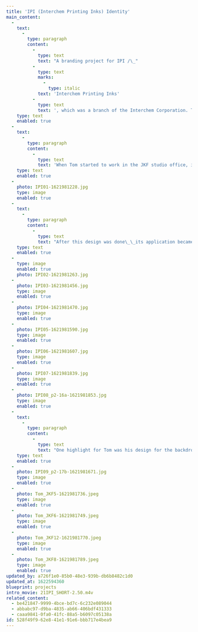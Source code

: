 ```yaml
---
title: 'IPI (Interchem Printing Inks) Identity'
main_content:
  -
    text:
      -
        type: paragraph
        content:
          -
            type: text
            text: "A branding project for IPI /\_"
          -
            type: text
            marks:
              -
                type: italic
            text: 'Interchem Printing Inks'
          -
            type: text
            text: ', which was a branch of the Interchem Corporation. This was a major client for J. K. Fogleman Associates in Morristown, NJ (1965-67) to which Tom became a major contributor.'
    type: text
    enabled: true
  -
    text:
      -
        type: paragraph
        content:
          -
            type: text
            text: 'When Tom started to work in the JKF studio office, in 1965, this branding project was one of the first assignments he was to get involved with. This project, under the experience direction of James Fogleman, was Tom’ first assignment, which was to design the logo for IPI with the plan to start using the symbol as the company’s center for the development of its corporate identity. The logo design prioritized identity of letters but placed within a square these parts played out subtle ideas representing the printing technology: the use of one “color” for the logo suggesting a printed form with letters reversed our in white where ink had no ink; the use of an “ink-well” at the top of the lowercase letter “i” to suggest being filled with ink; the top of the logo referencing a letterpress surface for paper to drop on.'
    type: text
    enabled: true
  -
    photo: IPI01-1621981228.jpg
    type: image
    enabled: true
  -
    text:
      -
        type: paragraph
        content:
          -
            type: text
            text: "After this design was done\_\_its application became an integral part for IPI’s identity design. Under Jim Fogleman’s direction Tom played an integral role in the development of IPI’s identity development, which established itself over time via the applications and control of the logo design. There were many applications Tom worked, ranging from IPI’s stationary, to a variety of promotional materials, the covers for various printing ink manuals and the labels for the ink products IPI produced."
    type: text
    enabled: true
  -
    type: image
    enabled: true
    photo: IPI02-1621981263.jpg
  -
    photo: IPI03-1621981456.jpg
    type: image
    enabled: true
  -
    photo: IPI04-1621981470.jpg
    type: image
    enabled: true
  -
    photo: IPI05-1621981590.jpg
    type: image
    enabled: true
  -
    photo: IPI06-1621981607.jpg
    type: image
    enabled: true
  -
    photo: IPI07-1621981839.jpg
    type: image
    enabled: true
  -
    photo: IPI08_p2-16a-1621981853.jpg
    type: image
    enabled: true
  -
    text:
      -
        type: paragraph
        content:
          -
            type: text
            text: "One highlight for Tom was his design for the backdrops of IPI’s exhibit as part of an enormous industrial marketing event held in New York City, 1967. These backdrops were clearly inspired by the tutelage of his favorite faculty, Norman Ives, and his work during his recent studies at Yale.\_"
    type: text
    enabled: true
  -
    photo: IPI09_p2-17b-1621981671.jpg
    type: image
    enabled: true
  -
    photo: Tom_JKF5-1621981736.jpeg
    type: image
    enabled: true
  -
    photo: Tom_JKF6-1621981749.jpeg
    type: image
    enabled: true
  -
    photo: Tom_JKF12-1621981770.jpeg
    type: image
    enabled: true
  -
    photo: Tom_JKF8-1621981789.jpeg
    type: image
    enabled: true
updated_by: a726f1e0-85b0-48e3-939b-db6b8482c1d0
updated_at: 1622594360
blueprint: projects
intro_movie: 21IPI_SHORT-2.50.m4v
related_content:
  - be421847-9999-4bce-bd7c-6c232e089044
  - abbabc97-d9ba-4835-ab66-406bdf431333
  - caaa9841-0fa0-41fc-88a5-b6097c05138a
id: 528f49f9-62e8-41e1-91e6-bbb717e4bea9
---
```

